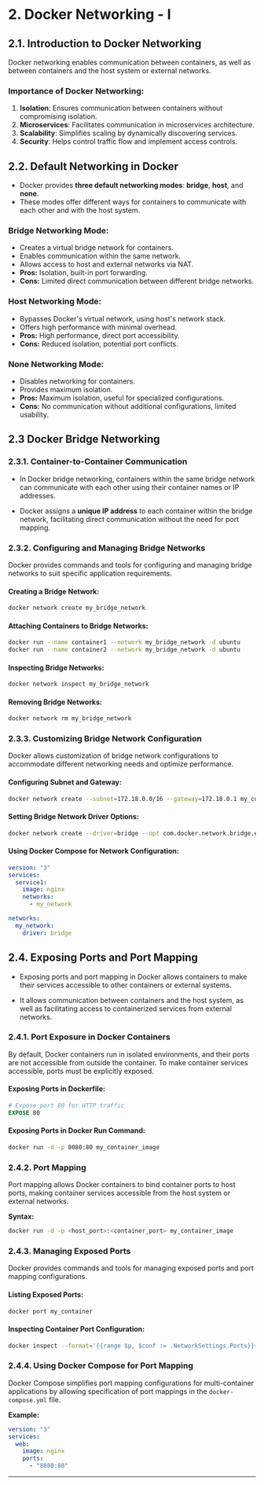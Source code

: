 # 2. Docker Networking - I

## 2.1. Introduction to Docker Networking

Docker networking enables communication between containers, as well as between containers and the host system or external networks.

### **Importance of Docker Networking:**

1.  **Isolation**: Ensures communication between containers without compromising isolation.
2.  **Microservices**: Facilitates communication in microservices architecture.
3.  **Scalability**: Simplifies scaling by dynamically discovering services.
4.  **Security**: Helps control traffic flow and implement access controls.

## 2.2. Default Networking in Docker

- Docker provides **three default networking modes**: **bridge**, **host**, and **none**.
- These modes offer different ways for containers to communicate with each other and with the host system.

### **Bridge Networking Mode:**

- Creates a virtual bridge network for containers.
- Enables communication within the same network.
- Allows access to host and external networks via NAT.
- **Pros:** Isolation, built-in port forwarding.
- **Cons:** Limited direct communication between different bridge networks.

### **Host Networking Mode:**

- Bypasses Docker's virtual network, using host's network stack.
- Offers high performance with minimal overhead.
- **Pros:** High performance, direct port accessibility.
- **Cons:** Reduced isolation, potential port conflicts.

### **None Networking Mode:**

- Disables networking for containers.
- Provides maximum isolation.
- **Pros:** Maximum isolation, useful for specialized configurations.
- **Cons:** No communication without additional configurations, limited usability.

## 2.3 Docker Bridge Networking

### 2.3.1. Container-to-Container Communication

- In Docker bridge networking, containers within the same bridge network can communicate with each other using their container names or IP addresses.

- Docker assigns a **unique IP address** to each container within the bridge network, facilitating direct communication without the need for port mapping.

### 2.3.2. Configuring and Managing Bridge Networks

Docker provides commands and tools for configuring and managing bridge networks to suit specific application requirements.

#### **Creating a Bridge Network:**

```bash
docker network create my_bridge_network
```

#### **Attaching Containers to Bridge Networks:**

```bash
docker run --name container1 --network my_bridge_network -d ubuntu
docker run --name container2 --network my_bridge_network -d ubuntu
```

#### **Inspecting Bridge Networks:**

```bash
docker network inspect my_bridge_network
```

#### **Removing Bridge Networks:**

```bash
docker network rm my_bridge_network
```

### 2.3.3. Customizing Bridge Network Configuration

Docker allows customization of bridge network configurations to accommodate different networking needs and optimize performance.

#### **Configuring Subnet and Gateway:**

```bash
docker network create --subnet=172.18.0.0/16 --gateway=172.18.0.1 my_custom_network
```

#### **Setting Bridge Network Driver Options:**

```bash
docker network create --driver=bridge --opt com.docker.network.bridge.enable_icc=false my_custom_network
```

#### **Using Docker Compose for Network Configuration:**

```yaml
version: "3"
services:
  service1:
    image: nginx
    networks:
      - my_network

networks:
  my_network:
    driver: bridge
```

## 2.4. Exposing Ports and Port Mapping

- Exposing ports and port mapping in Docker allows containers to make their services accessible to other containers or external systems.

- It allows communication between containers and the host system, as well as facilitating access to containerized services from external networks.

### 2.4.1. Port Exposure in Docker Containers

By default, Docker containers run in isolated environments, and their ports are not accessible from outside the container. To make container services accessible, ports must be explicitly exposed.

#### **Exposing Ports in Dockerfile:**

```Dockerfile
# Expose port 80 for HTTP traffic
EXPOSE 80
```

#### **Exposing Ports in Docker Run Command:**

```bash
docker run -d -p 8080:80 my_container_image
```

### 2.4.2. Port Mapping

Port mapping allows Docker containers to bind container ports to host ports, making container services accessible from the host system or external networks.

**Syntax:**

```bash
docker run -d -p <host_port>:<container_port> my_container_image
```

### 2.4.3. Managing Exposed Ports

Docker provides commands and tools for managing exposed ports and port mapping configurations.

#### **Listing Exposed Ports:**

```bash
docker port my_container
```

#### **Inspecting Container Port Configuration:**

```bash
docker inspect --format='{{range $p, $conf := .NetworkSettings.Ports}}{{$p}} -> {{(index $conf 0).HostPort}}{{end}}' my_container
```

### 2.4.4. Using Docker Compose for Port Mapping

Docker Compose simplifies port mapping configurations for multi-container applications by allowing specification of port mappings in the `docker-compose.yml` file.

**Example:**

```yaml
version: "3"
services:
  web:
    image: nginx
    ports:
      - "8080:80"
```

---
